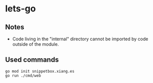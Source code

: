 # lets-go

## Notes

- Code living in the "internal" directory cannot be imported by code outside of the module.

## Used commands

```
go mod init snippetbox.xiang.es
go run ./cmd/web
```
